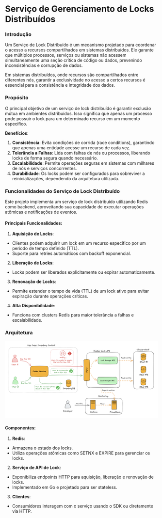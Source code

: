 # Serviço de Gerenciamento de Locks Distribuídos

### Introdução
Um Serviço de Lock Distribuído é um mecanismo projetado para coordenar o acesso a recursos compartilhados em sistemas distribuídos. Ele garante que múltiplos processos, serviços ou sistemas não acessem simultaneamente uma seção crítica de código ou dados, prevenindo inconsistências e corrupção de dados.

Em sistemas distribuídos, onde recursos são compartilhados entre diferentes nós, garantir a exclusividade no acesso a certos recursos é essencial para a consistência e integridade dos dados.

### Propósito
O principal objetivo de um serviço de lock distribuído é garantir exclusão mútua em ambientes distribuídos. Isso significa que apenas um processo pode possuir o lock para um determinado recurso em um momento específico.

**Benefícios**:
1. **Consistência**: Evita condições de corrida (race conditions), garantindo que apenas uma entidade acesse um recurso de cada vez.
2. **Tolerância a Falhas**: Lida com falhas de nós ou processos, liberando locks de forma segura quando necessário.
3. **Escalabilidade**: Permite operações seguras em sistemas com milhares de nós e serviços concorrentes.
4. **Durabilidade**: Os locks podem ser configurados para sobreviver a reinicializações, dependendo da arquitetura utilizada.

### Funcionalidades do Serviço de Lock Distribuído
Este projeto implementa um serviço de lock distribuído utilizando Redis como backend, aproveitando sua capacidade de executar operações atômicas e notificações de eventos.

#### Principais Funcionalidades:
1. **Aquisição de Locks**:

- Clientes podem adquirir um lock em um recurso específico por um período de tempo definido (TTL).
- Suporte para retries automáticos com backoff exponencial.

2. **Liberação de Locks**:

- Locks podem ser liberados explicitamente ou expirar automaticamente.

3. **Renovação de Locks**:

- Permite estender o tempo de vida (TTL) de um lock ativo para evitar expiração durante operações críticas.

4. **Alta Disponibilidade**:

- Funciona com clusters Redis para maior tolerância a falhas e escalabilidade.

### Arquitetura
![Architecture](documentation/architecture.png)
#### Componentes:
1. **Redis**:

- Armazena o estado dos locks.
- Utiliza operações atômicas como SETNX e EXPIRE para gerenciar os locks.

2. **Serviço de API de Lock**:

- Exponibiliza endpoints HTTP para aquisição, liberação e renovação de locks.
- Implementado em Go e projetado para ser stateless.

3. **Clientes**:

- Consumidores interagem com o serviço usando o SDK ou diretamente via HTTP.